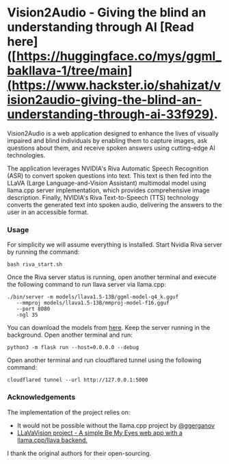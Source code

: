 
# Vision2Audio - Giving the blind an understanding through AI [Read here]([https://huggingface.co/mys/ggml_bakllava-1/tree/main](https://www.hackster.io/shahizat/vision2audio-giving-the-blind-an-understanding-through-ai-33f929).

Vision2Audio is a web application designed to enhance the lives of visually impaired and blind individuals by enabling them to capture images, ask questions about them, and receive spoken answers using cutting-edge AI technologies.

The application leverages NVIDIA's Riva Automatic Speech Recognition (ASR) to convert spoken questions into text. This text is then fed into the LLaVA (Large Language-and-Vision Assistant) multimodal model using llama.cpp server implementation, which provides comprehensive image description. Finally, NVIDIA's Riva Text-to-Speech (TTS) technology converts the generated text into spoken audio, delivering the answers to the user in an accessible format.


### Usage
For simplicity we will assume everything is installed. Start Nvidia Riva server by running the command:
```
bash riva_start.sh
```
Once the Riva server status is running, open another terminal and execute the following command to run llava server via llama.cpp:
```
./bin/server -m models/llava1.5-13B/ggml-model-q4_k.gguf
   --mmproj models/llava1.5-13B/mmproj-model-f16.gguf
   --port 8080
   -ngl 35
```

You can download the models from [here](https://huggingface.co/mys/ggml_bakllava-1/tree/main). Keep the server running in the background. Open another terminal and run:
```
python3 -m flask run --host=0.0.0.0 --debug
```
Open another terminal and run cloudflared tunnel using the following command:
```
cloudflared tunnel --url http://127.0.0.1:5000

```

### Acknowledgements
The implementation of the project relies on:
* It would not be possible without the llama.cpp project by [@ggerganov](https://www.github.com/ggerganov) 
* [ LLaVaVision project - A simple Be My Eyes web app with a llama.cpp/llava backend.](https://github.com/lxe/llavavision)

I thank the original authors for their open-sourcing.

